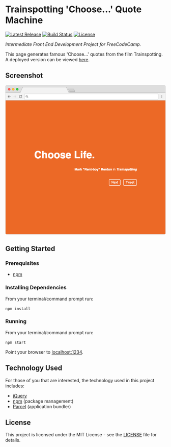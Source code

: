 # Trainspotting 'Choose...' Quote Machine

[![Latest Release](https://img.shields.io/github/release/vanillaSlice/TrainspottingChoose...QuoteMachine.svg)](https://github.com/vanillaSlice/TrainspottingChoose...QuoteMachine/releases/latest)
[![Build Status](https://img.shields.io/travis/vanillaSlice/TrainspottingChoose...QuoteMachine/master.svg)](https://travis-ci.org/vanillaSlice/TrainspottingChoose...QuoteMachine)
[![License](https://img.shields.io/github/license/vanillaSlice/TrainspottingChoose...QuoteMachine.svg)](LICENSE)

*Intermediate Front End Development Project for FreeCodeCamp.*

This page generates famous 'Choose...' quotes from the film Trainspotting.
A deployed version can be viewed [here](https://vanillaslice.github.io/TrainspottingChoose...QuoteMachine/).

## Screenshot

![Screenshot](/images/screenshot-1.png)

## Getting Started

### Prerequisites

* [npm](https://www.npmjs.com/)

### Installing Dependencies

From your terminal/command prompt run:

```
npm install
```

### Running

From your terminal/command prompt run:

```
npm start
```

Point your browser to [localhost:1234](http://localhost:1234).

## Technology Used

For those of you that are interested, the technology used in this project includes:

* [jQuery](https://jquery.com/)
* [npm](https://www.npmjs.com/) (package management)
* [Parcel](https://parceljs.org/) (application bundler)

## License

This project is licensed under the MIT License - see the [LICENSE](LICENSE) file for details.
